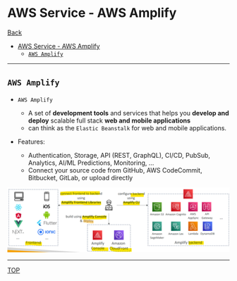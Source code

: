 # AWS Service - AWS Amplify

[Back](../../index.md)

- [AWS Service - AWS Amplify](#aws-service---aws-amplify)
  - [`AWS Amplify`](#aws-amplify)

---

## `AWS Amplify`

- `AWS Amplify`

  - A set of **development tools** and services that helps you **develop and deploy** scalable full stack **web and mobile applications**
  - can think as the `Elastic Beanstalk` for web and mobile applications.

- Features:
  - Authentication, Storage, API (REST, GraphQL), CI/CD, PubSub, Analytics, AI/ML Predictions, Monitoring, …
  - Connect your source code from GitHub, AWS CodeCommit, Bitbucket, GitLab, or upload directly

![amplify_diagram](./pic/amplify_diagram.png)

---

[TOP](#aws-service---aws-amplify)
